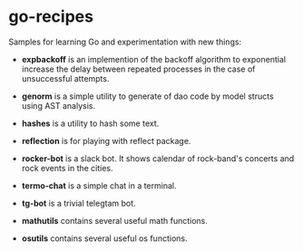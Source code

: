 # go-recipes

Samples for learning Go and experimentation with new things:


- **expbackoff** is an implemention of the backoff algorithm to exponential increase the delay between repeated processes in the case of unsuccessful attempts.

- **genorm** is a simple utility to generate of dao code by model structs using AST analysis.

- **hashes** is a utility to hash some text.

- **reflection** is for playing with reflect package.

- **rocker-bot** is a slack bot. It shows calendar of rock-band's concerts and rock events in the cities.

- **termo-chat** is a simple chat in a terminal.

- **tg-bot** is a trivial telegtam bot.

- **mathutils** contains several useful math functions.

- **osutils** contains several useful os functions.


